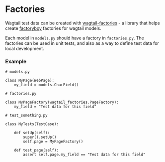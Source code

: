 # Factories

Wagtail test data can be created with [wagtail-factories](https://github.com/mvantellingen/wagtail-factories) - a library that helps create [factoryboy](https://factoryboy.readthedocs.io/en/latest/)
factories for wagtail models.

Each model in `models.py` should have a factory in `factories.py`.
The factories can be used in unit tests, and also as a way to define test data for local development.

### Example

```
# models.py

class MyPage(WebPage):
    my_field = models.CharField()
```

```
# factories.py

class MyPageFactory(wagtail_factories.PageFactory):
    my_field = "Test data for this field"
```

```
# test_something.py

class MyTests(TestCase):

    def setUp(self):
        super().setUp()
        self.page = MyPageFactory()

    def test_page(self):
        assert self.page.my_field == "Test data for this field"
```
